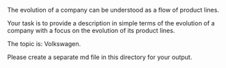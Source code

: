 The evolution of a company can be understood as a flow of product lines.

Your task is to provide a description in simple terms of the evolution of a company with 
a focus on the evolution of its product lines.

The topic is: Volkswagen.

Please create a separate md file in this directory for your output.